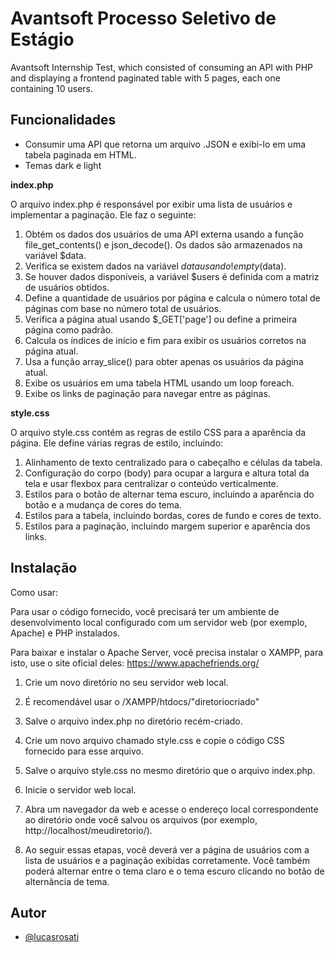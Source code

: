 
# Avantsoft Processo Seletivo de Estágio

Avantsoft Internship Test, which consisted of consuming an API with PHP and displaying a frontend paginated table with 5 pages, each one containing 10 users.

## Funcionalidades
- Consumir uma API que retorna um arquivo .JSON e exibi-lo em uma tabela paginada em HTML.
- Temas dark e light

**index.php**

O arquivo index.php é responsável por exibir uma lista de usuários e implementar a paginação. Ele faz o seguinte:

1) Obtém os dados dos usuários de uma API externa usando a função file_get_contents() e json_decode(). Os dados são armazenados na variável $data.
2) Verifica se existem dados na variável $data usando !empty($data).
3) Se houver dados disponíveis, a variável $users é definida com a matriz de usuários obtidos.
4) Define a quantidade de usuários por página e calcula o número total de páginas com base no número total de usuários.
5) Verifica a página atual usando $_GET['page'] ou define a primeira página como padrão.
6) Calcula os índices de início e fim para exibir os usuários corretos na página atual.
7) Usa a função array_slice() para obter apenas os usuários da página atual.
8) Exibe os usuários em uma tabela HTML usando um loop foreach.
9) Exibe os links de paginação para navegar entre as páginas.




**style.css**

O arquivo style.css contém as regras de estilo CSS para a aparência da página. Ele define várias regras de estilo, incluindo:

1) Alinhamento de texto centralizado para o cabeçalho e células da tabela.
2) Configuração do corpo (body) para ocupar a largura e altura total da tela e usar flexbox para centralizar o conteúdo verticalmente.
3) Estilos para o botão de alternar tema escuro, incluindo a aparência do botão e a mudança de cores do tema.
4) Estilos para a tabela, incluindo bordas, cores de fundo e cores de texto.
5) Estilos para a paginação, incluindo margem superior e aparência dos links.






## Instalação

Como usar:

Para usar o código fornecido, você precisará ter um ambiente de desenvolvimento local configurado com um servidor web (por exemplo, Apache) e PHP instalados.

Para baixar e instalar o Apache Server, você precisa instalar o XAMPP, para isto, use o site oficial deles: https://www.apachefriends.org/

1) Crie um novo diretório no seu servidor web local.
2) É recomendável usar o /XAMPP/htdocs/"diretoriocriado"
3) Salve o arquivo index.php no diretório recém-criado.
4) Crie um novo arquivo chamado style.css e copie o código CSS fornecido para esse arquivo.
5) Salve o arquivo style.css no mesmo diretório que o arquivo index.php.
6) Inicie o servidor web local.
7) Abra um navegador da web e acesse o endereço local correspondente ao diretório onde você salvou os arquivos (por exemplo, http://localhost/meudiretorio/).

8) Ao seguir essas etapas, você deverá ver a página de usuários com a lista de usuários e a paginação exibidas corretamente. Você também poderá alternar entre o tema claro e o tema escuro clicando no botão de alternância de tema.
    
## Autor

- [@lucasrosati](https://www.github.com/lucasrosati)

